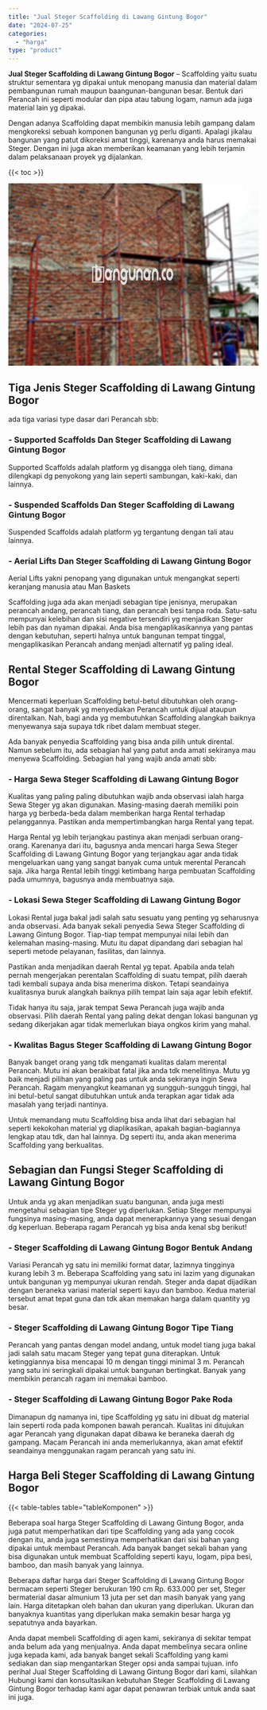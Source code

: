 ```yaml
---
title: "Jual Steger Scaffolding di Lawang Gintung Bogor"
date: "2024-07-25"
categories: 
  - "harga"
type: "product"
---
```


**Jual Steger Scaffolding di Lawang Gintung Bogor** – Scaffolding yaitu suatu struktur sementara yg dipakai untuk menopang manusia dan material dalam pembangunan rumah maupun baangunan-bangunan besar. Bentuk dari Perancah ini seperti modular dan pipa atau tabung logam, namun ada juga material lain yg dipakai.

Dengan adanya Scaffolding dapat membikin manusia lebih gampang dalam mengkoreksi sebuah komponen bangunan yg perlu diganti. Apalagi jikalau bangunan yang patut dikoreksi amat tinggi, karenanya anda harus memakai Steger. Dengan ini juga akan memberikan keamanan yang lebih terjamin dalam pelaksanaan proyek yg dijalankan.

{{< toc >}}

![Jual Steger Scaffolding di Lawang Gintung Bogor](/images/sewa-scaffolding-steger-31.png)

## Tiga Jenis Steger Scaffolding di Lawang Gintung Bogor

ada tiga variasi type dasar dari Perancah sbb:

### \- Supported Scaffolds Dan Steger Scaffolding di Lawang Gintung Bogor

Supported Scaffolds adalah platform yg disangga oleh tiang, dimana dilengkapi dg penyokong yang lain seperti sambungan, kaki-kaki, dan lainnya.

### \- Suspended Scaffolds Dan Steger Scaffolding di Lawang Gintung Bogor

Suspended Scaffolds adalah platform yg tergantung dengan tali atau lainnya.

### \- Aerial Lifts Dan Steger Scaffolding di Lawang Gintung Bogor

Aerial Lifts yakni penopang yang digunakan untuk mengangkat seperti keranjang manusia atau Man Baskets

Scaffolding juga ada akan menjadi sebagian tipe jenisnya, merupakan perancah andang, perancah tiang, dan perancah besi tanpa roda. Satu-satu mempunyai kelebihan dan sisi negative tersendiri yg menjadikan Steger lebih pas dan nyaman dipakai. Anda bisa mengaplikasikannya yang pantas dengan kebutuhan, seperti halnya untuk bangunan tempat tinggal, mengaplikasikan Perancah andang menjadi alternatif yg paling ideal.

## Rental Steger Scaffolding di Lawang Gintung Bogor

Mencermati keperluan Scaffolding betul-betul dibutuhkan oleh orang-orang, sangat banyak yg menyediakan Perancah untuk dijual ataupun direntalkan. Nah, bagi anda yg membutuhkan Scaffolding alangkah baiknya menyewanya saja supaya tdk ribet dalam membuat steger.

Ada banyak penyedia Scaffolding yang bisa anda pilih untuk dirental. Namun sebelum itu, ada sebagian hal yang patut anda amati sekiranya mau menyewa Scaffolding. Sebagian hal yang wajib anda amati sbb:

### \- Harga Sewa Steger Scaffolding di Lawang Gintung Bogor

Kualitas yang paling paling dibutuhkan wajib anda observasi ialah harga Sewa Steger yg akan digunakan. Masing-masing daerah memiliki poin harga yg berbeda-beda dalam memberikan harga Rental terhadap pelanggannya. Pastikan anda mempertimbangkan harga Rental yang tepat.

Harga Rental yg lebih terjangkau pastinya akan menjadi serbuan orang-orang. Karenanya dari itu, bagusnya anda mencari harga Sewa Steger Scaffolding di Lawang Gintung Bogor yang terjangkau agar anda tidak mengeluarkan uang yang sangat banyak cuma untuk merental Perancah saja. Jika harga Rental lebih tinggi ketimbang harga pembuatan Scaffolding pada umumnya, bagusnya anda membuatnya saja.

### \- Lokasi Sewa Steger Scaffolding di Lawang Gintung Bogor

Lokasi Rental juga bakal jadi salah satu sesuatu yang penting yg seharusnya anda observasi. Ada banyak sekali penyedia Sewa Steger Scaffolding di Lawang Gintung Bogor. Tiap-tiap tempat mempunyai nilai lebih dan kelemahan masing-masing. Mutu itu dapat dipandang dari sebagian hal seperti metode pelayanan, fasilitas, dan lainnya.

Pastikan anda menjadikan daerah Rental yg tepat. Apabila anda telah pernah mengerjakan perentalan Scaffolding di suatu tempat, pilih daerah tadi kembali supaya anda bisa menerima diskon. Tetapi seandainya kualitasnya buruk alangkah baiknya pilih tempat lain saja agar lebih efektif.

Tidak hanya itu saja, jarak tempat Sewa Perancah juga wajib anda observasi. Pilih daerah Rental yang paling dekat dengan lokasi bangunan yg sedang dikerjakan agar tidak memerlukan biaya ongkos kirim yang mahal.

### \- Kwalitas Bagus Steger Scaffolding di Lawang Gintung Bogor

Banyak banget orang yang tdk mengamati kualitas dalam merental Perancah. Mutu ini akan berakibat fatal jika anda tdk menelitinya. Mutu yg baik menjadi pilihan yang paling pas untuk anda sekiranya ingin Sewa Perancah. Ragam menyangkut keamanan yg sungguh-sungguh tinggi, hal ini betul-betul sangat dibutuhkan untuk anda terapkan agar tidak ada masalah yang terjadi nantinya.

Untuk memandang mutu Scaffolding bisa anda lihat dari sebagian hal seperti kekokohan material yg diaplikasikan, apakah bagian-bagiannya lengkap atau tdk, dan hal lainnya. Dg seperti itu, anda akan menerima Scaffolding yang berkualitas.

## Sebagian dan Fungsi Steger Scaffolding di Lawang Gintung Bogor

Untuk anda yg akan menjadikan suatu bangunan, anda juga mesti mengetahui sebagian tipe Steger yg diperlukan. Setiap Steger mempunyai fungsinya masing-masing, anda dapat menerapkannya yang sesuai dengan dg keperluan. Beberapa ragam Perancah yg bisa anda kenal sbg berikut!

### \- Steger Scaffolding di Lawang Gintung Bogor Bentuk Andang

Variasi Perancah yg satu ini memiliki format datar, lazimnya tingginya kurang lebih 3 m. Beberapa Scaffolding yang satu ini lazim yang digunakan untuk bangunan yg mempunyai ukuran rendah. Steger anda dapat dijadikan dengan beraneka variasi material seperti kayu dan bamboo. Kedua material tersebut amat tepat guna dan tdk akan memakan harga dalam quantity yg besar.

### \- Steger Scaffolding di Lawang Gintung Bogor Tipe Tiang

Perancah yang pantas dengan model andang, untuk model tiang juga bakal jadi salah satu macam Steger yang tepat guna diterapkan. Untuk ketinggiannya bisa mencapai 10 m dengan tinggi minimal 3 m. Perancah yang satu ini seringkali dipakai untuk bangunan bertingkat. Banyak yang membikin perancah ragam ini memakai bamboo.

### \- Steger Scaffolding di Lawang Gintung Bogor Pake Roda

Dimanapun dg namanya ini, tipe Scaffolding yg satu ini dibuat dg material lain seperti roda pada komponen bawah perancah. Kualitas ini ditujukan agar Perancah yang digunakan dapat dibawa ke beraneka daerah dg gampang. Macam Perancah ini anda memerlukannya, akan amat efektif seandainya menggunakan ragam perancah yang satu ini.

## Harga Beli Steger Scaffolding di Lawang Gintung Bogor

{{< table-tables table="tableKomponen" >}}

Beberapa soal harga Steger Scaffolding di Lawang Gintung Bogor, anda juga patut memperhatikan dari tipe Scaffolding yang ada yang cocok dengan itu, anda juga semestinya memperhatikan dari sisi bahan yang dipakai untuk membaut Perancah. Ada banyak banget sekali bahan yang bisa digunakan untuk membuat Scaffolding seperti kayu, logam, pipa besi, bamboo, dan masih banyak yang lainnya.

Beberapa daftar harga dari Steger Scaffolding di Lawang Gintung Bogor bermacam seperti Steger berukuran 190 cm Rp. 633.000 per set, Steger bermaterial dasar almunium 13 juta per set dan masih banyak yang yang lain. Harga ditetapkan oleh bahan dan ukuran yang diperlukan. Ukuran dan banyaknya kuantitas yang diperlukan maka semakin besar harga yg sepatutnya anda bayarkan.

Anda dapat membeli Scaffolding di agen kami, sekiranya di sekitar tempat anda belum ada yang menjualnya. Anda dapat membelinya secara online juga kepada kami, ada banyak banget sekali Scaffolding yang kami sediakan dan siap mengantarkan Steger opsi anda sampai tujuan. info perihal Jual Steger Scaffolding di Lawang Gintung Bogor dari kami, silahkan Hubungi kami dan konsultasikan kebutuhan Steger Scaffolding di Lawang Gintung Bogor terhadap kami agar dapat penawran terbiak untuk anda saat ini juga.
